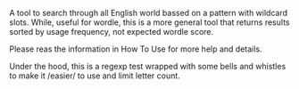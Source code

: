 A tool to search through all English world bassed on a pattern with wildcard slots. While, useful for wordle, this is a more general tool that returns results sorted by usage frequency, not expected wordle score.

Please reas the information in How To Use for more help and details.

Under the hood, this is a regexp test wrapped with some bells and whistles to make it /easier/ to use and limit letter count.
